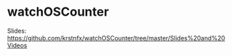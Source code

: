 # watchOSCounter

Slides: https://github.com/krstnfx/watchOSCounter/tree/master/Slides%20and%20Videos
